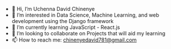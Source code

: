 - 👋 Hi, I’m Uchenna David Chinenye
- 👀 I’m interested in Data Science, Machine Learning, and web development using the Django framework
- 🌱 I’m currently learning JavaScript - React.js 
- 💞️ I’m looking to collaborate on Projects that will aid my learning 
- 📫 How to reach me: chinenyedavid781@gmail.com 

<!---
OG-Mendez/OG-Mendez is a ✨ special ✨ repository because its `README.md` (this file) appears on your GitHub profile.
You can click the Preview link to take a look at your changes.
--->
